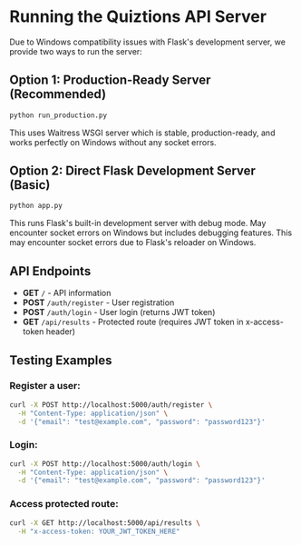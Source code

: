 # Running the Quiztions API Server

Due to Windows compatibility issues with Flask's development server, we provide two ways to run the server:

## Option 1: Production-Ready Server (Recommended)
```bash
python run_production.py
```
This uses Waitress WSGI server which is stable, production-ready, and works perfectly on Windows without any socket errors.

## Option 2: Direct Flask Development Server (Basic)
```bash
python app.py
```
This runs Flask's built-in development server with debug mode. May encounter socket errors on Windows but includes debugging features.
This may encounter socket errors due to Flask's reloader on Windows.

## API Endpoints

- **GET** `/` - API information
- **POST** `/auth/register` - User registration
- **POST** `/auth/login` - User login (returns JWT token)
- **GET** `/api/results` - Protected route (requires JWT token in x-access-token header)

## Testing Examples

### Register a user:
```bash
curl -X POST http://localhost:5000/auth/register \
  -H "Content-Type: application/json" \
  -d '{"email": "test@example.com", "password": "password123"}'
```

### Login:
```bash
curl -X POST http://localhost:5000/auth/login \
  -H "Content-Type: application/json" \
  -d '{"email": "test@example.com", "password": "password123"}'
```

### Access protected route:
```bash
curl -X GET http://localhost:5000/api/results \
  -H "x-access-token: YOUR_JWT_TOKEN_HERE"
```
